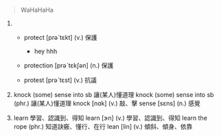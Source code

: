 > WaHaHaHa
1. 
   * protect  [prəˋtɛkt]  (v.)  保護
     - hey
     hhh

   * protection  [prəˋtɛkʃən]  (n.)  保護


   * protest  [prəˋtɛst]  (v.)  抗議


2. knock (some) sense into sb  讓(某人)懂道理
knock (some) sense into sb  (phr.)  讓(某人)懂道理
knock  [nɑk]  (v.)  敲、擊
sense  [sɛns]  (n.)  感覺
3. learn  學習、認識到、得知
learn  [ɝn]  (v.)  學習、認識到、得知
learn the rope  (phr.)  知道訣竅、懂行、在行
lean  [lin]  (v.)  傾斜、傾身、依靠
